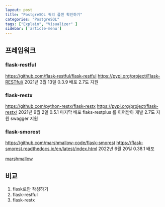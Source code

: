 ```yaml
---
layout: post
title: "PostgreSQL 쿼리 플랜 확인하기"
categories: "PostgreSQL"
tags: ["Explain", "Visualizer" ]
sidebar: ['article-menu']
---
```



## 프레임워크 

### flask-restful
https://github.com/flask-restful/flask-restful
https://pypi.org/project/Flask-RESTful/
2021년 3월 13일 0.3.9 배포
2.7도 지원


### flask-restx
https://github.com/python-restx/flask-restx
https://pypi.org/project/flask-restx/
2021년 9월 2일 0.5.1 마지막 배포
flaks-restplus 를 이어받아 개발
2.7도 지원
swagger 지원



### flask-smorest
https://github.com/marshmallow-code/flask-smorest
https://flask-smorest.readthedocs.io/en/latest/index.html
2022년 6월 20일 0.38.1 배포

[marshmallow](https://marshmallow.readthedocs.io/en/stable/) 


## 비교
1. flask로만 작성하기
2. flask-restful
2. flask-restx
